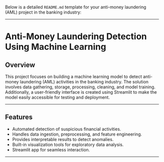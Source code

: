 Below is a detailed `README.md` template for your anti-money laundering (AML) project in the banking industry:  

---

# **Anti-Money Laundering Detection Using Machine Learning**

## **Overview**  
This project focuses on building a machine learning model to detect anti-money laundering (AML) activities in the banking industry. The solution involves data gathering, storage, processing, cleaning, and model training. Additionally, a user-friendly interface is created using Streamlit to make the model easily accessible for testing and deployment.

---

## **Features**  
- Automated detection of suspicious financial activities.
- Handles data ingestion, preprocessing, and feature engineering.
- Provides interpretable results to detect anomalies.
- Built-in visualization tools for exploratory data analysis.
- Streamlit app for seamless interaction.

---
